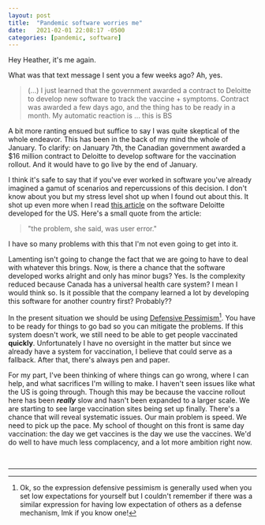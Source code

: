 ```yaml
---
layout: post
title:  "Pandemic software worries me"
date:   2021-02-01 22:08:17 -0500
categories: [pandemic, software]
---
```


Hey Heather, it's me again.

What was that text message I sent you a few weeks ago? Ah, yes.

> (...) I just learned that the government awarded a contract to Deloitte to
develop new software to track the vaccine + symptoms. Contract was awarded a few
days ago, and the thing has to be ready in a month. My automatic reaction is ...
this is BS

A bit more ranting ensued but suffice to say I was quite skeptical of the whole
endeavor. This has been in the back of my mind the whole of January. To clarify:
on January 7th, the Canadian government awarded a $16 million contract to
Deloitte to develop software for the vaccination rollout. And it would have to
go live by the end of January.

I think it's safe to say that if you've ever worked in software you've already
imagined a gamut of scenarios and repercussions of this decision. I don't know
about you but my stress level shot up when I found out about this. It shot up
even more when I read [this article][tech-review-article] on the software
Deloitte developed for the US. Here's a small quote from the article:

> "the problem, she said, was user error."

I have so many problems with this that I'm not even going to get into it.

Lamenting isn't going to change the fact that we are going to have to deal with
whatever this brings. Now, is there a chance that the software developed works
alright and only has minor bugs? Yes. Is the complexity reduced because Canada
has a universal health care system? I mean I would think so. Is it possible that
the company learned a lot by developing this software for another country first?
Probably??

In the present situation we should be using [Defensive
Pessimism][wiki-defensive-pessimism][^1]. You have to be ready for things to go
bad so you can mitigate the problems. If this system doesn't work, we still need
to be able to get people vaccinated **quickly**. Unfortunately I have no
oversight in the matter but since we already have a system for vaccination, I
believe that could serve as a fallback. After that, there's always pen and
paper.

For my part, I've been thinking of where things can go wrong, where I can help,
and what sacrifices I'm willing to make. I haven't seen issues like what the US
is going through. Though this may be because the vaccine rollout here has been
***really*** slow and hasn't been expanded to a larger scale. We are starting to
see large vaccination sites being set up finally. There's a chance that will
reveal systematic issues. Our main problem is speed. We need to pick up the
pace. My school of thought on this front is same day vaccination: the day we get
vaccines is the day we use the vaccines. We'd do well to have much less
complacency, and a lot more ambition right now.

<br>
<hr>

[^1]: Ok, so the expression defensive pessimism is generally used when you set low expectations for yourself but I couldn't remember if there was a similar expression for having low expectation of others as a defense mechanism, lmk if you know one!

[tech-review-article]: https://www.technologyreview.com/2021/01/30/1017086/cdc-44-million-vaccine-data-vams-problems/
[wiki-defensive-pessimism]: https://en.wikipedia.org/wiki/Defensive_pessimism
